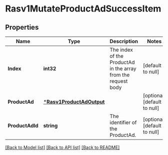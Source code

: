 # Rasv1MutateProductAdSuccessItem

## Properties
Name | Type | Description | Notes
------------ | ------------- | ------------- | -------------
**Index** | **int32** | The index of the ProductAd in the array from the request body | [default to null]
**ProductAd** | [***Rasv1ProductAdOutput**](RASv1ProductAdOutput.md) |  | [optional] [default to null]
**ProductAdId** | **string** | The identifier of the ProductAd. | [optional] [default to null]

[[Back to Model list]](../README.md#documentation-for-models) [[Back to API list]](../README.md#documentation-for-api-endpoints) [[Back to README]](../README.md)

